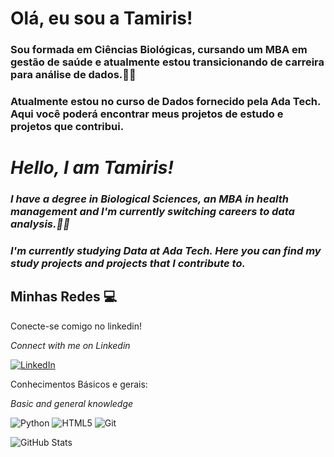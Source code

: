 # Olá, eu sou a Tamiris!

 ### Sou formada em Ciências Biológicas, cursando um MBA em gestão de saúde e atualmente estou transicionando de carreira para análise de dados.👩‍💻
 ### Atualmente estou no curso de Dados fornecido pela Ada Tech. Aqui você poderá encontrar meus projetos de estudo e projetos que contribui.

# _Hello, I am Tamiris!_

### _I have a degree in Biological Sciences, an MBA in health management and I'm currently switching careers to data analysis.👩‍💻_
### _I'm currently studying Data at Ada Tech. Here you can find my study projects and projects that I contribute to._

 ## Minhas Redes 💻

Conecte-se comigo no linkedin!

_Connect with me on Linkedin_

[![LinkedIn](https://img.shields.io/badge/LinkedIn-0077B5?style=for-the-badge&logo=linkedin&logoColor=white)](https://www.linkedin.com/in/tamiris-ferreira-torres-36425311a)

Conhecimentos Básicos e gerais:

_Basic and general knowledge_

![Python](https://img.shields.io/badge/Python-14354C?style=for-the-badge&logo=python&logoColor=white) 	![HTML5](https://img.shields.io/badge/HTML5-E34F26?style=for-the-badge&logo=html5&logoColor=white) ![Git](https://img.shields.io/badge/GIT-E44C30?style=for-the-badge&logo=git&logoColor=white)

![GitHub Stats](https://github-readme-stats.vercel.app/api?username=TAMITORRES&theme=transparent&bg_color=000&border_color=30A3DC&show_icons=true&icon_color=30A3DC&title_color=E94D5F&text_color=FFF)
